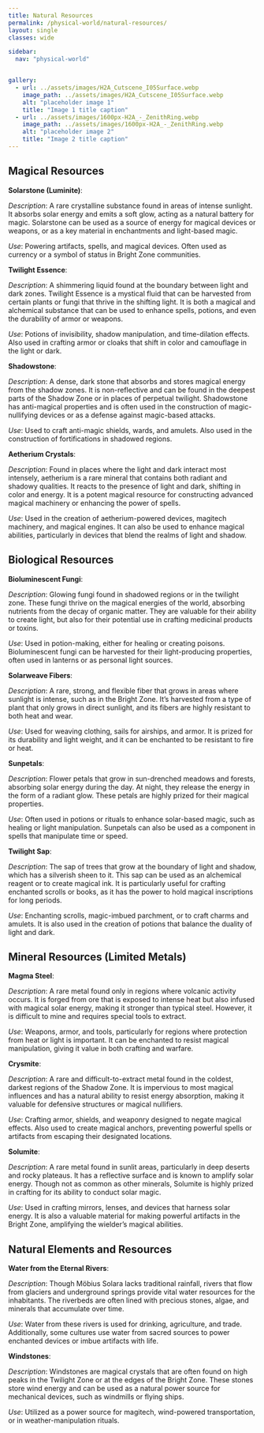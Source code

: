 ```yaml
---
title: Natural Resources
permalink: /physical-world/natural-resources/
layout: single
classes: wide

sidebar:
  nav: "physical-world"


gallery:
  - url: ../assets/images/H2A_Cutscene_I05Surface.webp
    image_path: ../assets/images/H2A_Cutscene_I05Surface.webp
    alt: "placeholder image 1"
    title: "Image 1 title caption"
  - url: ../assets/images/1600px-H2A_-_ZenithRing.webp
    image_path: ../assets/images/1600px-H2A_-_ZenithRing.webp
    alt: "placeholder image 2"
    title: "Image 2 title caption"
---
```


## Magical Resources
**Solarstone (Luminite)**:

*Description*: A rare crystalline substance found in areas of intense sunlight. It absorbs solar energy and emits a soft glow, acting as a natural battery for magic. Solarstone can be used as a source of energy for magical devices or weapons, or as a key material in enchantments and light-based magic.

*Use*: Powering artifacts, spells, and magical devices. Often used as currency or a symbol of status in Bright Zone communities.

**Twilight Essence**:

*Description*: A shimmering liquid found at the boundary between light and dark zones. Twilight Essence is a mystical fluid that can be harvested from certain plants or fungi that thrive in the shifting light. It is both a magical and alchemical substance that can be used to enhance spells, potions, and even the durability of armor or weapons.

*Use*: Potions of invisibility, shadow manipulation, and time-dilation effects. Also used in crafting armor or cloaks that shift in color and camouflage in the light or dark.

**Shadowstone**:

*Description*: A dense, dark stone that absorbs and stores magical energy from the shadow zones. It is non-reflective and can be found in the deepest parts of the Shadow Zone or in places of perpetual twilight. Shadowstone has anti-magical properties and is often used in the construction of magic-nullifying devices or as a defense against magic-based attacks.

*Use*: Used to craft anti-magic shields, wards, and amulets. Also used in the construction of fortifications in shadowed regions.

**Aetherium Crystals**:

*Description*: Found in places where the light and dark interact most intensely, aetherium is a rare mineral that contains both radiant and shadowy qualities. It reacts to the presence of light and dark, shifting in color and energy. It is a potent magical resource for constructing advanced magical machinery or enhancing the power of spells.

*Use*: Used in the creation of aetherium-powered devices, magitech machinery, and magical engines. It can also be used to enhance magical abilities, particularly in devices that blend the realms of light and shadow.

## Biological Resources
**Bioluminescent Fungi**:

*Description*: Glowing fungi found in shadowed regions or in the twilight zone. These fungi thrive on the magical energies of the world, absorbing nutrients from the decay of organic matter. They are valuable for their ability to create light, but also for their potential use in crafting medicinal products or toxins.

*Use*: Used in potion-making, either for healing or creating poisons. Bioluminescent fungi can be harvested for their light-producing properties, often used in lanterns or as personal light sources.

**Solarweave Fibers**:

*Description*: A rare, strong, and flexible fiber that grows in areas where sunlight is intense, such as in the Bright Zone. It’s harvested from a type of plant that only grows in direct sunlight, and its fibers are highly resistant to both heat and wear.

*Use*: Used for weaving clothing, sails for airships, and armor. It is prized for its durability and light weight, and it can be enchanted to be resistant to fire or heat.

**Sunpetals**:

*Description*: Flower petals that grow in sun-drenched meadows and forests, absorbing solar energy during the day. At night, they release the energy in the form of a radiant glow. These petals are highly prized for their magical properties.

*Use*: Often used in potions or rituals to enhance solar-based magic, such as healing or light manipulation. Sunpetals can also be used as a component in spells that manipulate time or speed.

**Twilight Sap**:

*Description*: The sap of trees that grow at the boundary of light and shadow, which has a silverish sheen to it. This sap can be used as an alchemical reagent or to create magical ink. It is particularly useful for crafting enchanted scrolls or books, as it has the power to hold magical inscriptions for long periods.

*Use*: Enchanting scrolls, magic-imbued parchment, or to craft charms and amulets. It is also used in the creation of potions that balance the duality of light and dark.

## Mineral Resources (Limited Metals)
**Magma Steel**:

*Description*: A rare metal found only in regions where volcanic activity occurs. It is forged from ore that is exposed to intense heat but also infused with magical solar energy, making it stronger than typical steel. However, it is difficult to mine and requires special tools to extract.

*Use*: Weapons, armor, and tools, particularly for regions where protection from heat or light is important. It can be enchanted to resist magical manipulation, giving it value in both crafting and warfare.

**Crysmite**:

*Description*: A rare and difficult-to-extract metal found in the coldest, darkest regions of the Shadow Zone. It is impervious to most magical influences and has a natural ability to resist energy absorption, making it valuable for defensive structures or magical nullifiers.

*Use*: Crafting armor, shields, and weaponry designed to negate magical effects. Also used to create magical anchors, preventing powerful spells or artifacts from escaping their designated locations.

**Solumite**:

*Description*: A rare metal found in sunlit areas, particularly in deep deserts and rocky plateaus. It has a reflective surface and is known to amplify solar energy. Though not as common as other minerals, Solumite is highly prized in crafting for its ability to conduct solar magic.

*Use*: Used in crafting mirrors, lenses, and devices that harness solar energy. It is also a valuable material for making powerful artifacts in the Bright Zone, amplifying the wielder’s magical abilities.

## Natural Elements and Resources
**Water from the Eternal Rivers**:

*Description*: Though Möbius Solara lacks traditional rainfall, rivers that flow from glaciers and underground springs provide vital water resources for the inhabitants. The riverbeds are often lined with precious stones, algae, and minerals that accumulate over time.

*Use*: Water from these rivers is used for drinking, agriculture, and trade. Additionally, some cultures use water from sacred sources to power enchanted devices or imbue artifacts with life.

**Windstones**:

*Description*: Windstones are magical crystals that are often found on high peaks in the Twilight Zone or at the edges of the Bright Zone. These stones store wind energy and can be used as a natural power source for mechanical devices, such as windmills or flying ships.

*Use*: Utilized as a power source for magitech, wind-powered transportation, or in weather-manipulation rituals.
